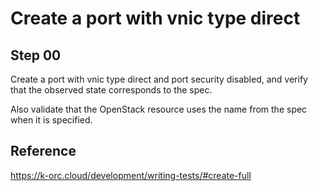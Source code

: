 # Create a port with vnic type direct

## Step 00

Create a port with vnic type direct and port security disabled, and verify that the observed state corresponds to the spec.

Also validate that the OpenStack resource uses the name from the spec when it is specified.

## Reference

https://k-orc.cloud/development/writing-tests/#create-full

